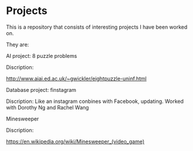 # Projects

This is a repository that consists of interesting projects I have been worked on.

They are:

AI project: 8 puzzle problems


Discription:


http://www.aiai.ed.ac.uk/~gwickler/eightpuzzle-uninf.html




Database project: finstagram


Discription: Like an instagram conbines with Facebook, updating. Worked with Dorothy Ng and Rachel Wang 



Minesweeper




Discription:


https://en.wikipedia.org/wiki/Minesweeper_(video_game)
